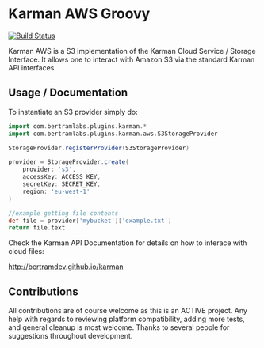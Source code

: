 Karman AWS Groovy
=================

[![Build Status](https://travis-ci.org/bertramdev/karman-aws.png)](https://travis-ci.org/bertramdev/karman-aws)

Karman AWS is a S3 implementation of the Karman Cloud Service / Storage Interface. It allows one to interact with Amazon S3 via the standard Karman API interfaces


Usage / Documentation
---------------------

To instantiate an S3 provider simply do:

```groovy
import com.bertramlabs.plugins.karman.*
import com.bertramlabs.plugins.karman.aws.S3StorageProvider

StorageProvider.registerProvider(S3StorageProvider)

provider = StorageProvider.create(
    provider: 's3',
    accessKey: ACCESS_KEY,
    secretKey: SECRET_KEY,
    region: 'eu-west-1'
)

//example getting file contents
def file = provider['mybucket']['example.txt']
return file.text
```


Check the Karman API Documentation for details on how to interace with cloud files:

http://bertramdev.github.io/karman


Contributions
-------------
All contributions are of course welcome as this is an ACTIVE project. Any help with regards to reviewing platform compatibility, adding more tests, and general cleanup is most welcome.
Thanks to several people for suggestions throughout development.